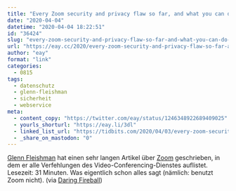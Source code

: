 ```yaml
---
title: "Every Zoom security and privacy flaw so far, and what you can do to protect yourself"
date: "2020-04-04"
datetime: "2020-04-04 18:22:51"
id: "36424"
slug: "every-zoom-security-and-privacy-flaw-so-far-and-what-you-can-do-to-protect-yourself"
url: "https://eay.cc/2020/every-zoom-security-and-privacy-flaw-so-far-and-what-you-can-do-to-protect-yourself/"
author: "eay"
format: "link"
categories:
  - 0815
tags:
  - datenschutz
  - glenn-fleishman
  - sicherheit
  - webservice
meta:
  - content_copy: "https://twitter.com/eay/status/1246348922689409025"
  - yourls_shorturl: "https://eay.li/3dl"
  - linked_list_url: "https://tidbits.com/2020/04/03/every-zoom-security-and-privacy-flaw-so-far-and-what-you-can-do-to-protect-yourself/"
  - _share_on_mastodon: "0"
---
```


[Glenn Fleishman](https://glog.glennf.com/) hat einen sehr langen Artikel über [Zoom](https://zoom.us/) geschrieben, in dem er alle Verfehlungen des Video-Conferencing-Dienstes auflistet. Lesezeit: 31 Minuten. Was eigentlich schon alles sagt (nämlich: benutzt Zoom nicht). (via [Daring Fireball](https://daringfireball.net/linked/2020/04/03/every-zoom-security-and-privacy-flaw-so-far))
